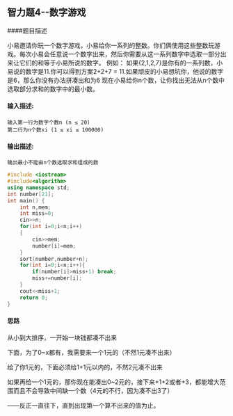 ## 智力题4--数字游戏

####题目描述

小易邀请你玩一个数字游戏，小易给你一系列的整数。你们俩使用这些整数玩游戏。每次小易会任意说一个数字出来，然后你需要从这一系列数字中选取一部分出来让它们的和等于小易所说的数字。 例如： 如果{2,1,2,7}是你有的一系列数，小易说的数字是11.你可以得到方案2+2+7 = 11.如果顽皮的小易想坑你，他说的数字是6，那么你没有办法拼凑出和为6 现在小易给你n个数，让你找出无法从n个数中选取部分求和的数字中的最小数。

#### 输入描述:

```
输入第一行为数字个数n (n ≤ 20)
第二行为n个数xi (1 ≤ xi ≤ 100000)
```

#### 输出描述:

```
输出最小不能由n个数选取求和组成的数
```

```c++
#include <iostream>
#include<algorithm>
using namespace std;
int number[21];
int main() {
    int n,mem;
    int miss=0;
    cin>>n;
    for(int i=0;i<n;i++)
    {
        cin>>mem;
        number[i]=mem;
    }
    sort(number,number+n);
    for(int i=0;i<n;i++){
        if(number[i]>miss+1) break;
        miss+=number[i];
    }
    cout<<miss+1;
    return 0;
}
```

#### 思路

从小到大排序，一开始一块钱都凑不出来 

下面，为了0~x都有，我需要来一个1元的（不然1元凑不出来） 

给了你1元的，下面必须给1+1元以内的，不然2元凑不出来 

如果再给一个1元的，那你现在能凑出0~2元的，接下来+1+2或者+3，都能增大范围而且不会导致中间缺一个数（4元的不行，因为凑不出3了） 

  ——反正一直往下，直到出现第一个算不出来的值为止。